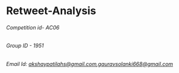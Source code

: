# Retweet-Analysis
###### Competition id- AC06
###### Group ID - 1951
###### Email Id: akshaypatilahs@gmail.com,gauravsolanki668@gmail.com
